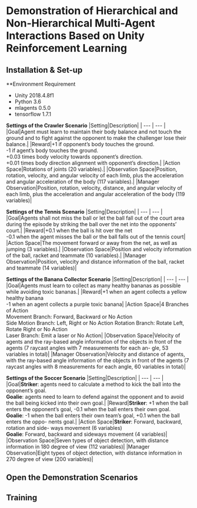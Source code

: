 # Demonstration of Hierarchical and Non-Hierarchical Multi-Agent Interactions Based on Unity Reinforcement Learning

## Installation & Set-up
**Environment Requirement
* Unity 2018.4.8f1
* Python 3.6
* mlagents 0.5.0
* tensorflow 1.7.1

**Settings of the Crawler Scenario** 
|Setting|Description|
| --- | --- |
|Goal|Agent must learn to maintain their body balance and not touch the ground and to fight against the opponent to make the challenger lose their balance.|
|Reward|+1 if opponent’s body touches the ground. <br /> -1 if agent’s body touches the ground.<br />+0.03 times body velocity towards opponent’s direction.<br />+0.01 times body direction alignment with opponent’s direction.|
|Action Space|Rotations of joints (20 variables).|
|Observation Space|Position, rotation, velocity, and angular velocity of each limb, plus the acceleration and angular acceleration of the body (117 variables).|
|Manager Observation|Position, rotation, velocity, distance, and angular velocity of each limb, plus the acceleration and angular acceleration of the body (119 variables)|

**Settings of the Tennis Scenario** 
|Setting|Description|
| --- | --- |
|Goal|Agents shall not miss the ball or let the ball fall out of the court area during the episode by striking the ball over the net into the opponents’ court.|
|Reward|+0.1 when the ball is hit over the net<br />-0.1 when the agent misses the ball or the ball falls out of the tennis court|
|Action Space|The movement forward or away from the net, as well as jumping (3 variables).|
|Observation Space|Position and velocity information of the ball, racket and teammate (10 variables).|
|Manager Observation|Position, velocity and distance information of the ball, racket and teammate (14 variables)|

**Settings of the Banana Collector Scenario** 
|Setting|Description|
| --- | --- |
|Goal|Agents must learn to collect as many healthy bananas as possible while avoiding toxic bananas.|
|Reward|+1 when an agent collects a yellow healthy banana<br />-1 when an agent collects a purple toxic banana|
|Action Space|4 Branches of Action<br />Movement Branch: Forward, Backward or No Action<br />Side Motion Branch: Left, Right or No Action Rotation Branch: Rotate Left, Rotate Right or No Action<br />Laser Branch: Emit a laser or No Action|
|Observation Space|Velocity of agents and the ray-based angle information of the objects in front of the agents (7 raycast angles with 7 measurements for each an- gle, 53 variables in total)|
|Manager Observation|Velocity and distance of agents, with the ray-based angle information of the objects in front of the agents (7 raycast angles with 8 measurements for each angle, 60 variables in total)|

**Settings of the Soccer Scenario** 
|Setting|Description|
| --- | --- |
|Goal|**Striker**: agents need to calculate a method to kick the ball into the opponent’s goal.<br />**Goalie**: agents need to learn to defend against the opponent and to avoid the ball being kicked into their own goal.|
|Reward|**Striker**: +1 when the ball enters the opponent’s goal, -0.1 when the ball enters their own goal.<br /> **Goalie**: -1 when the ball enters their own team’s goal, +0.1 when the ball enters the oppo- nents goal.|
|Action Space|**Striker**: Forward, backward, rotation and side- ways movement (6 variables)<br /> **Goalie**: Forward, backward and sideways movement (4 variables)|
|Observation Space|Seven types of object detection, with distance information in 180 degree of view (112 variables)|
|Manager Observation|Eight types of object detection, with distance information in 270 degree of view (200 variables)|


## Open the Demonstration Scenarios

## Training

